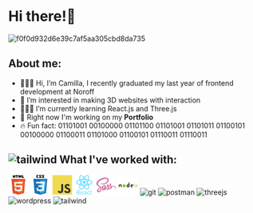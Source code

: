 <h1>Hi there!👋</h1>

![f0f0d932d6e39c7af5aa305cbd8da735](https://user-images.githubusercontent.com/69843303/148256993-1f204ce3-71df-4d9c-ac38-04b44826864e.gif)

<h2>About me:</h2>

- 👩🏼‍💻 Hi, I’m Camilla, I recently graduated my last year of frontend development at Noroff
- 👀 I’m interested in making 3D websites with interaction
- 👩🏼‍🎓 I’m currently learning React.js and Three.js
- 🎨 Right now I'm working on my <b>Portfolio</b>
- 🔥 Fun fact: 01101001 00100000 01101100 01101001 01101011 01100101 00100000 01100011 01101000 01100101 01110011 01110011

<h2 align="left"><img src="https://user-images.githubusercontent.com/69843303/148216441-f6d2ca93-34ba-4082-a4ef-4c299a802c81.gif" alt="tailwind" width="40" height="40" style="max-width: 100%;"> What I've worked with:</h2>
<p align="left"><img src="https://raw.githubusercontent.com/devicons/devicon/master/icons/html5/html5-original-wordmark.svg" alt="html5" width="40" height="40" style="max-width: 100%;">
  <img src="https://raw.githubusercontent.com/devicons/devicon/master/icons/css3/css3-original-wordmark.svg" alt="css3" width="40" height="40" style="max-width: 100%;">
  <img src="https://raw.githubusercontent.com/devicons/devicon/master/icons/javascript/javascript-original.svg" alt="javascript" width="40" height="40" style="max-width: 100%;">
  <img src="https://raw.githubusercontent.com/devicons/devicon/master/icons/react/react-original-wordmark.svg" alt="react" width="40" height="40" style="max-width: 100%;">
  <img src="https://raw.githubusercontent.com/devicons/devicon/master/icons/sass/sass-original.svg" alt="sass" width="40" height="40" style="max-width: 100%;">
  <img src="https://raw.githubusercontent.com/devicons/devicon/master/icons/nodejs/nodejs-original-wordmark.svg" alt="nodejs" width="40" height="40" style="max-width: 100%;">
  <img src="https://camo.githubusercontent.com/fbfcb9e3dc648adc93bef37c718db16c52f617ad055a26de6dc3c21865c3321d/68747470733a2f2f7777772e766563746f726c6f676f2e7a6f6e652f6c6f676f732f6769742d73636d2f6769742d73636d2d69636f6e2e737667" alt="git" width="40" height="40" style="max-width: 100%;">
  <img src="https://camo.githubusercontent.com/93b32389bf746009ca2370de7fe06c3b5146f4c99d99df65994f9ced0ba41685/68747470733a2f2f7777772e766563746f726c6f676f2e7a6f6e652f6c6f676f732f676574706f73746d616e2f676574706f73746d616e2d69636f6e2e737667" alt="postman" width="40" height="40" style="max-width: 100%;">
  <img src="https://aws1.discourse-cdn.com/standard17/uploads/threejs/original/2X/b/be2f75f72751c11cbe1593c69a99a52900bf12cb.svg" alt="threejs" width="40" height="40" style="max-width: 100%;">
   <img src="https://upload.wikimedia.org/wikipedia/commons/thumb/9/98/WordPress_blue_logo.svg/1024px-WordPress_blue_logo.svg.png" alt="wordpress" width="40" height="40" style="max-width: 100%;">
 <img src="https://upload.wikimedia.org/wikipedia/commons/thumb/d/d5/Tailwind_CSS_Logo.svg/2048px-Tailwind_CSS_Logo.svg.png" alt="tailwind" width="40" height="40" style="max-width: 100%;">
  
</p>
